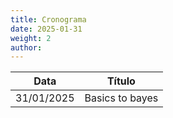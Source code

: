 ```yaml
---
title: Cronograma
date: 2025-01-31
weight: 2
author: 
---
```


| Data | Título |
| ---- | ---- |
| 31/01/2025 | Basics to bayes |
